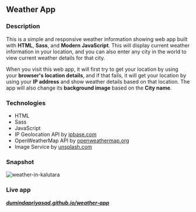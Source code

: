 ## Weather App

### Description

This is a simple and responsive weather information showing web app built with **HTML**, **Sass**, and **Modern JavaScript**. This will display current weather information in your location, and you can also enter any city in the world to view current weather details for that city.

When you visit this web app, it will first try to get your location by using your **browser's location details**, and if that fails, it will get your location by using your **IP address** and show weather details based on that location. The app will also change its **background image** based on the **City name**.

### Technologies

- HTML
- Sass
- JavaScript
- IP Geolocation API by [ipbase.com](https://ipbase.com/)
- OpenWeatherMap API by [openweathermap.org](https://openweathermap.org/)
- Image Service by [unsplash.com](https://unsplash.com/)

### Snapshot

![weather-in-kalutara](https://user-images.githubusercontent.com/95137446/167283014-27ee0611-3554-434f-bd1d-5ce27ff89519.png)

### Live app

[***dumindapriyasad.github.io/weather-app***](https://dumindapriyasad.github.io/weather-app/)
